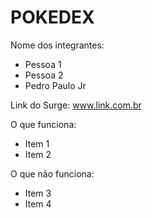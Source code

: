 # POKEDEX

Nome dos integrantes: 
- Pessoa 1
- Pessoa 2
- Pedro Paulo Jr

Link do Surge: www.link.com.br

O que funciona:
- Item 1
- Item 2

O que não funciona: 
- Item 3
- Item 4
